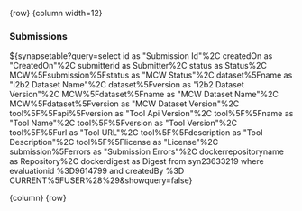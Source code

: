 <!-- markdownlint-disable-next-line first-line-h1 -->
{row}
{column width=12}

### Submissions

${synapsetable?query=select id as "Submission Id"%2C createdOn as "CreatedOn"%2C submitterid as Submitter%2C status as Status%2C MCW%5Fsubmission%5Fstatus as "MCW Status"%2C dataset%5Fname as "i2b2 Dataset Name"%2C dataset%5Fversion as "i2b2 Dataset Version"%2C MCW%5Fdataset%5Fname as "MCW Dataset Name"%2C MCW%5Fdataset%5Fversion as "MCW Dataset Version"%2C tool%5F%5Fapi%5Fversion as "Tool Api Version"%2C tool%5F%5Fname as "Tool Name"%2C tool%5F%5Fversion as "Tool Version"%2C tool%5F%5Furl as "Tool URL"%2C tool%5F%5Fdescription as "Tool Description"%2C tool%5F%5Flicense as "License"%2C submission%5Ferrors as "Submission Errors"%2C dockerrepositoryname as Repository%2C dockerdigest as Digest  from  syn23633219 where evaluationid %3D9614799 and createdBy %3D CURRENT%5FUSER%28%29&showquery=false}

{column}
{row}
